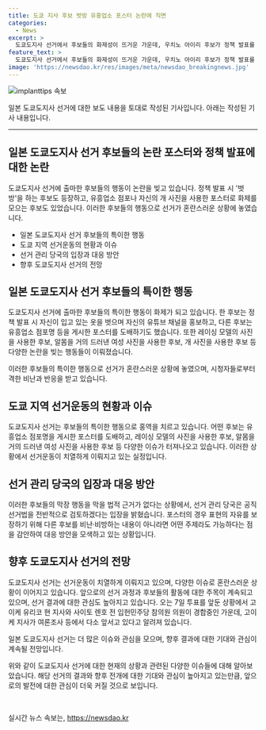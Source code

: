 ```yaml
---
title: 도쿄 지사 후보 벗방 유흥업소 포스터 논란에 직면
categories:
  - News
excerpt: >
  도쿄도지사 선거에서 후보들의 화제성이 뜨거운 가운데, 우치노 아이리 후보가 정책 발표를 통해 남다른 행보를 보였다. 정책 발표 대신 자신의 외모와 취향에 대한 이야기를 하며 섹시한 이미지를 강조하다가, 방송 중간에 옷을 벗고 유튜브 채널을 홍보하는 등 논란을 빚었다. 또한 다른 후보들도 유흥업소 점포를 소개하는 포스터를 게시하는 등 막장 행보를 펼치고 있는데, 법적 근거가 없어 문제가 제기되고 있다. 도쿄도지사 선거는 오는 7일 투표가 예정되어 있으며, 여당 후보인 고이케 유리코 현 지사가 여론조사에서 선두를 달리고 있는 것으로 알려졌다.
feature_text: >
  도쿄도지사 선거에서 후보들의 화제성이 뜨거운 가운데, 우치노 아이리 후보가 정책 발표를 통해 남다른 행보를 보였다. 정책 발표 대신 자신의 외모와 취향에 대한 이야기를 하며 섹시한 이미지를 강조하다가, 방송 중간에 옷을 벗고 유튜브 채널을 홍보하는 등 논란을 빚었다. 또한 다른 후보들도 유흥업소 점포를 소개하는 포스터를 게시하는 등 막장 행보를 펼치고 있는데, 법적 근거가 없어 문제가 제기되고 있다. 도쿄도지사 선거는 오는 7일 투표가 예정되어 있으며, 여당 후보인 고이케 유리코 현 지사가 여론조사에서 선두를 달리고 있는 것으로 알려졌다.
image: 'https://newsdao.kr/res/images/meta/newsdao_breakingnews.jpg'
---
```


<p><img src="https://newsdao.kr/res/images/meta/newsdao_breakingnews.jpg" alt="implanttips 속보" /></p>

<p>일본 도쿄도지사 선거에 대한 보도 내용을 토대로 작성된 기사입니다. 아래는 작성된 기사 내용입니다.</p>

<hr />

<h2 data-ke-size="size26">일본 도쿄도지사 선거 후보들의 논란 포스터와 정책 발표에 대한 논란</h2>

<p>도쿄도지사 선거에 출마한 후보들의 행동이 논란을 빚고 있습니다. 정책 발표 시 '벗방'을 하는 후보도 등장하고, 유흥업소 점포나 자신의 개 사진을 사용한 포스터로 화제를 모으는 후보도 있었습니다. 이러한 후보들의 행동으로 선거가 혼란스러운 상황에 놓였습니다.</p>

<ul>
  <li>일본 도쿄도지사 선거 후보들의 특이한 행동</li>
  <li>도쿄 지역 선거운동의 현황과 이슈</li>
  <li>선거 관리 당국의 입장과 대응 방안</li>
  <li>향후 도쿄도지사 선거의 전망</li>
</ul>

<h2 data-ke-size="size26">일본 도쿄도지사 선거 후보들의 특이한 행동</h2>

<p>도쿄도지사 선거에 출마한 후보들의 특이한 행동이 화제가 되고 있습니다. 한 후보는 정책 발표 시 자신이 입고 있는 옷을 벗으며 자신의 유튜브 채널을 홍보하고, 다른 후보는 유흥업소 점포명 등을 게시한 포스터를 도배하기도 했습니다. 또한 레이싱 모델의 사진을 사용한 후보, 알몸을 거의 드러낸 여성 사진을 사용한 후보, 개 사진을 사용한 후보 등 다양한 논란을 빚는 행동들이 이뤄졌습니다.</p>

<p>이러한 후보들의 특이한 행동으로 선거가 혼란스러운 상황에 놓였으며, 시청자들로부터 격한 비난과 반응을 받고 있습니다.</p>

<h2 data-ke-size="size26">도쿄 지역 선거운동의 현황과 이슈</h2>

<p>도쿄도지사 선거는 후보들의 특이한 행동으로 홍역을 치르고 있습니다. 어떤 후보는 유흥업소 점포명을 게시한 포스터를 도배하고, 레이싱 모델의 사진을 사용한 후보, 알몸을 거의 드러낸 여성 사진을 사용한 후보 등 다양한 이슈가 터져나오고 있습니다. 이러한 상황에서 선거운동이 치열하게 이뤄지고 있는 실정입니다.</p>

<h2 data-ke-size="size26">선거 관리 당국의 입장과 대응 방안</h2>

<p>이러한 후보들의 막장 행동을 막을 법적 근거가 없다는 상황에서, 선거 관리 당국은 공직선거법을 전반적으로 검토하겠다는 입장을 밝혔습니다. 포스터의 경우 표현의 자유를 보장하기 위해 다른 후보를 비난·비방하는 내용이 아니라면 어떤 주제라도 가능하다는 점을 감안하여 대응 방안을 모색하고 있는 상황입니다.</p>

<h2 data-ke-size="size26">향후 도쿄도지사 선거의 전망</h2>

<p>도쿄도지사 선거는 선거운동이 치열하게 이뤄지고 있으며, 다양한 이슈로 혼란스러운 상황이 이어지고 있습니다. 앞으로의 선거 과정과 후보들의 활동에 대한 주목이 계속되고 있으며, 선거 결과에 대한 관심도 높아지고 있습니다. 오는 7일 투표를 앞둔 상황에서 고이케 유리코 현 지사와 사이토 렌호 전 입헌민주당 참의원 의원이 경합중인 가운데, 고이케 지사가 여론조사 등에서 다소 앞서고 있다고 알려져 있습니다.</p>

<p>일본 도쿄도지사 선거는 더 많은 이슈와 관심을 모으며, 향후 결과에 대한 기대와 관심이 계속될 전망입니다.</p>

<p>위와 같이 도쿄도지사 선거에 대한 현재의 상황과 관련된 다양한 이슈들에 대해 알아보았습니다. 해당 선거의 결과와 향후 전개에 대한 기대와 관심이 높아지고 있는만큼, 앞으로의 발전에 대한 관심이 더욱 커질 것으로 보입니다.</p>

<p data-ke-size="size16">&nbsp;</p>
실시간 뉴스 속보는, <a href="https://newsdao.kr" rel="dofollow">https://newsdao.kr</a>


